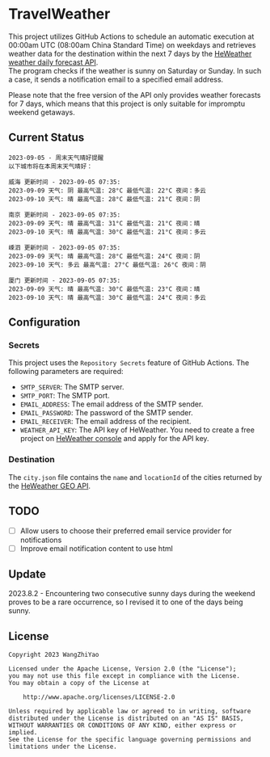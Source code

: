 # TravelWeather

This project utilizes GitHub Actions to schedule an automatic execution at 00:00am UTC (08:00am China Standard Time) on weekdays and retrieves weather data for the destination within the next 7 days by the [HeWeather weather daily forecast API](https://dev.qweather.com/docs/api/weather/weather-daily-forecast/).  
The program checks if the weather is sunny on Saturday or Sunday. In such a case, it sends a notification email to a specified email address.

Please note that the free version of the API only provides weather forecasts for 7 days, which means that this project is only suitable for impromptu weekend getaways.

## Current Status

```
2023-09-05 - 周末天气晴好提醒
以下城市将在本周末天气晴好：

威海 更新时间 - 2023-09-05 07:35:
2023-09-09 天气: 阴 最高气温: 28°C 最低气温: 22°C 夜间：多云
2023-09-10 天气: 晴 最高气温: 28°C 最低气温: 21°C 夜间：阴

南京 更新时间 - 2023-09-05 07:35:
2023-09-09 天气: 晴 最高气温: 31°C 最低气温: 21°C 夜间：晴
2023-09-10 天气: 晴 最高气温: 30°C 最低气温: 21°C 夜间：多云

嵊泗 更新时间 - 2023-09-05 07:35:
2023-09-09 天气: 晴 最高气温: 28°C 最低气温: 24°C 夜间：阴
2023-09-10 天气: 多云 最高气温: 27°C 最低气温: 26°C 夜间：阴

厦门 更新时间 - 2023-09-05 07:35:
2023-09-09 天气: 晴 最高气温: 30°C 最低气温: 23°C 夜间：晴
2023-09-10 天气: 晴 最高气温: 30°C 最低气温: 24°C 夜间：多云
```

## Configuration

### Secrets

This project uses the `Repository Secrets` feature of GitHub Actions. The following parameters are required:

- `SMTP_SERVER`: The SMTP server.
- `SMTP_PORT`: The SMTP port.
- `EMAIL_ADDRESS`: The email address of the SMTP sender.
- `EMAIL_PASSWORD`: The password of the SMTP sender.
- `EMAIL_RECEIVER`: The email address of the recipient.
- `WEATHER_API_KEY`: The API key of HeWeather. You need to create a free project
  on [HeWeather console](https://console.qweather.com/#/console) and apply for the API key.

### Destination

The `city.json` file contains the `name` and `locationId` of the cities returned by
the [HeWeather GEO API](https://dev.qweather.com/docs/api/geoapi/city-lookup/).

## TODO

- [ ] Allow users to choose their preferred email service provider for notifications
- [ ] Improve email notification content to use html

## Update

2023.8.2 - Encountering two consecutive sunny days during the weekend proves to be a rare occurrence, so I revised it to one of the days being sunny.

## License

    Copyright 2023 WangZhiYao
    
    Licensed under the Apache License, Version 2.0 (the "License");
    you may not use this file except in compliance with the License.
    You may obtain a copy of the License at
    
        http://www.apache.org/licenses/LICENSE-2.0
    
    Unless required by applicable law or agreed to in writing, software
    distributed under the License is distributed on an "AS IS" BASIS,
    WITHOUT WARRANTIES OR CONDITIONS OF ANY KIND, either express or implied.
    See the License for the specific language governing permissions and
    limitations under the License.
